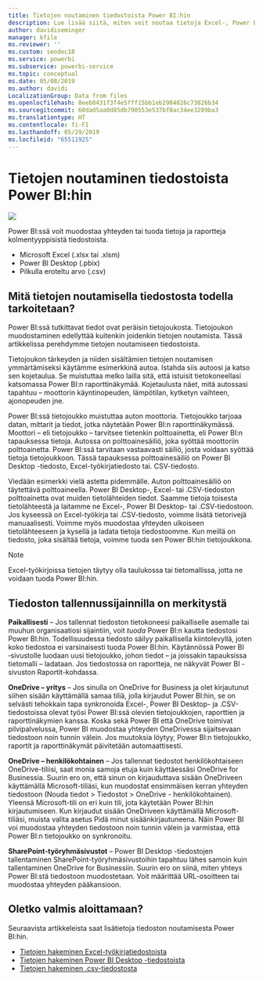 ```yaml
---
title: Tietojen noutaminen tiedostoista Power BI:hin
description: Lue lisää siitä, miten voit noutaa tietoja Excel-, Power BI Desktop- ja CSV-tiedostoista Power BI:hin
author: davidiseminger
manager: kfile
ms.reviewer: ''
ms.custom: seodec18
ms.service: powerbi
ms.subservice: powerbi-service
ms.topic: conceptual
ms.date: 05/08/2019
ms.author: davidi
LocalizationGroup: Data from files
ms.openlocfilehash: 8eeb8431f3f4e5fff15bb1eb2984826c73826b34
ms.sourcegitcommit: 60dad5aa0d85db790553e537bf8ac34ee3289ba3
ms.translationtype: HT
ms.contentlocale: fi-FI
ms.lasthandoff: 05/29/2019
ms.locfileid: "65511925"
---
```

# <a name="get-data-from-files-for-power-bi"></a>Tietojen noutaminen tiedostoista Power BI:hin
![](media/service-get-data-from-files/file_icons.png)

Power BI:ssä voit muodostaa yhteyden tai tuoda tietoja ja raportteja kolmentyyppisistä tiedostoista.

* Microsoft Excel (.xlsx tai .xlsm)
* Power BI Desktop (.pbix)
* Pilkulla eroteltu arvo (.csv)

## <a name="what-does-get-data-from-a-file-really-mean"></a>Mitä tietojen noutamisella tiedostosta todella tarkoitetaan?
Power BI:ssä tutkittavat tiedot ovat peräisin tietojoukosta. Tietojoukon muodostaminen edellyttää kuitenkin joidenkin tietojen noutamista. Tässä artikkelissa perehdymme tietojen noutamiseen tiedostoista.

Tietojoukon tärkeyden ja niiden sisältämien tietojen noutamisen ymmärtämiseksi käytämme esimerkkinä autoa. Istahda siis autoosi ja katso sen kojetaulua. Se muistuttaa melko lailla sitä, että istuisit tietokoneellasi katsomassa Power BI:n raporttinäkymää. Kojetaulusta näet, mitä autossasi tapahtuu – moottorin käyntinopeuden, lämpötilan, kytketyn vaihteen, ajonopeuden jne.

Power BI:ssä tietojoukko muistuttaa auton moottoria. Tietojoukko tarjoaa datan, mittarit ja tiedot, jotka näytetään Power BI:n raporttinäkymässä. Moottori – eli tietojoukko – tarvitsee tietenkin polttoainetta, eli Power BI:n tapauksessa tietoja. Autossa on polttoainesäiliö, joka syöttää moottoriin polttoainetta. Power BI:ssä tarvitaan vastaavasti säiliö, josta voidaan syöttää tietoja tietojoukkoon. Tässä tapauksessa polttoainesäiliö on Power BI Desktop -tiedosto, Excel-työkirjatiedosto tai. CSV-tiedosto.

Viedään esimerkki vielä astetta pidemmälle. Auton polttoainesäiliö on täytettävä polttoaineella. Power BI Desktop-, Excel- tai .CSV-tiedoston polttoainetta ovat muiden tietolähteiden tiedot. Saamme tietoja toisesta tietolähteestä ja laitamme ne Excel-, Power BI Desktop- tai .CSV-tiedostoon. Jos kyseessä on Excel-työkirja tai .CSV-tiedosto, voimme lisätä tietorivejä manuaalisesti. Voimme myös muodostaa yhteyden ulkoiseen tietolähteeseen ja kysellä ja ladata tietoja tiedostoomme. Kun meillä on tiedosto, joka sisältää tietoja, voimme tuoda sen Power BI:hin tietojoukkona.

> [!NOTE]
> Excel-työkirjoissa tietojen täytyy olla taulukossa tai tietomallissa, jotta ne voidaan tuoda Power BI:hin.
> 
> 

## <a name="where-your-file-is-saved-makes-a-difference"></a>Tiedoston tallennussijainnilla on merkitystä
**Paikallisesti** – Jos tallennat tiedoston tietokoneesi paikalliselle asemalle tai muuhun organisaatiosi sijaintiin, voit *tuoda* Power BI:n kautta tiedostosi Power BI:hin. Todellisuudessa tiedosto säilyy paikallisella kiintolevyllä, joten koko tiedostoa ei varsinaisesti tuoda Power BI:hin. Käytännössä Power BI ‑sivustolle luodaan uusi tietojoukko, johon tiedot – ja joissakin tapauksissa tietomalli – ladataan. Jos tiedostossa on raportteja, ne näkyvät Power BI -sivuston Raportit-kohdassa.

**OneDrive – yritys** – Jos sinulla on OneDrive for Business ja olet kirjautunut siihen sisään käyttämällä samaa tiliä, jolla kirjaudut Power BI:hin, se on selvästi tehokkain tapa synkronoida Excel-, Power BI Desktop- ja .CSV-tiedostoissa olevat työsi Power BI:ssä olevien tietojoukkojen, raporttien ja raporttinäkymien kanssa. Koska sekä Power BI että OneDrive toimivat pilvipalvelussa, Power BI muodostaa yhteyden OneDrivessa sijaitsevaan tiedostoon noin tunnin välein. Jos muutoksia löytyy, Power BI:n tietojoukko, raportit ja raporttinäkymät päivitetään automaattisesti.

**OneDrive – henkilökohtainen** – Jos tallennat tiedostot henkilökohtaiseen OneDrive-tiliisi, saat monia samoja etuja kuin käyttäessäsi OneDrive for Businessia. Suurin ero on, että sinun on kirjauduttava sisään OneDriveen käyttämällä Microsoft-tiliäsi, kun muodostat ensimmäisen kerran yhteyden tiedostoon (Nouda tiedot > Tiedostot > OneDrive - henkilökohtainen). Yleensä Microsoft-tili on eri kuin tili, jota käytetään Power BI:hin kirjautumiseen. Kun kirjaudut sisään OneDriveen käyttämällä Microsoft-tiliäsi, muista valita asetus Pidä minut sisäänkirjautuneena. Näin Power BI voi muodostaa yhteyden tiedostoon noin tunnin välein ja varmistaa, että Power BI:n tietojoukko on synkronoitu.

**SharePoint-työryhmäsivustot** – Power BI Desktop -tiedostojen tallentaminen SharePoint-työryhmäsivustoihin tapahtuu lähes samoin kuin tallentaminen OneDrive for Businessiin. Suurin ero on siinä, miten yhteys Power BI:stä tiedostoon muodostetaan. Voit määrittää URL-osoitteen tai muodostaa yhteyden pääkansioon.

## <a name="ready-to-get-started"></a>Oletko valmis aloittamaan?
Seuraavista artikkeleista saat lisätietoja tiedoston noutamisesta Power BI:hin.

* [Tietojen hakeminen Excel-työkirjatiedostoista](service-excel-workbook-files.md)
* [Tietojen hakeminen Power BI Desktop -tiedostoista](service-desktop-files.md)
* [Tietojen hakeminen .csv-tiedostosta](service-comma-separated-value-files.md)

